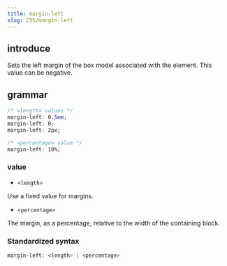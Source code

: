 ```yaml
---
title: margin-left
slug: CSS/margin-left
---
```

## introduce

Sets the left margin of the box model associated with the element. This value can be negative.

## grammar

````css
/* <length> values */
margin-left: 0.5em;
margin-left: 0;
margin-left: 2px;

/* <percentage> value */
margin-left: 10%;
````

### value

- `<length>`

Use a fixed value for margins.

- `<percentage>`

The margin, as a percentage, relative to the width of the containing block.

### Standardized syntax

````css
margin-left: <length> | <percentage>
````
